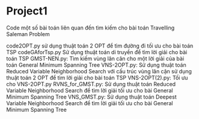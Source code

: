 # Project1
Code một số bài toán liên quan đến tìm kiếm cho bài toán Travelling Saleman Problem

code2OPT.py sử dụng thuật toán 2 OPT để tìm đường đi tối ưu cho bài toán TSP
codeGAforTsp.py Sử dụng thuật toán di truyền để tìm lời giải cho bài toán TSP
GMST-NEN.py: Tìm kiếm vùng lân cân cho một lời giải của bài toán General Minimum Spanning Tree
VNS-2OPT.py: Sử dụng thuật toán Reduced Variable Neighborhood Search với cấu trúc vùng lân cận sử dụng thuật toán 2 OPT để tìm lời giải cho bài toán TSP
VNS-2OPT(2).py: Tối ưu cho VNS-2OPT.py
RVNS_for_GMST.py: Sử dụng thuật toán Reduced Variable Neighborhood Search để tìm lời giải tối ưu cho bài General Minimum Spanning Tree
VNS_GMST.py: Sử dụng thuật toán Deepest Variable Neighborhood Search để tìm lời giải tối ưu cho bài General Minimum Spanning Tree
